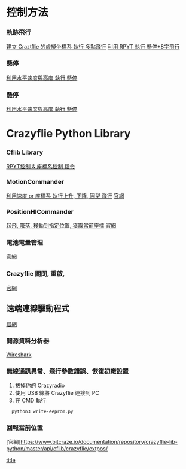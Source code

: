 # 控制方法
### 軌跡飛行
[建立 Craztflie 的虛擬坐標系 執行 多點飛行](https://github.com/bitcraze/crazyflie-lib-python/blob/master/examples/positioning/initial_position.py)
[利用 RPYT 執行 懸停+8字飛行](https://github.com/bitcraze/crazyflie-lib-python/blob/master/examples/positioning/flowsequenceSync.py)

### 懸停
[利用水平速度與高度 執行 懸停](https://github.com/ataffanel/crazyflie-push-demo/blob/8b9b2e8/src/push.c#L105-L106)

### 懸停
[利用水平速度與高度 執行 懸停](https://github.com/ataffanel/crazyflie-push-demo/blob/8b9b2e8/src/push.c#L105-L106)

# Crazyflie Python Library
### Cflib Library
[RPYT控制 & 座標系控制 指令](https://github.com/bitcraze/crazyflie-lib-python/blob/master/cflib/crazyflie/commander.py)

### MotionCommander
[利用速度 or 座標系 執行上升, 下降, 圓型 飛行](https://github.com/bitcraze/crazyflie-lib-python/blob/master/examples/autonomy/motion_commander_demo.py)
[官網](https://www.bitcraze.io/documentation/repository/crazyflie-lib-python/master/api/cflib/positioning/motion_commander/)

### PositionHlCommander
[起飛, 降落, 移動到指定位置, 獲取當前座標](https://github.com/bitcraze/crazyflie-lib-python/blob/master/cflib/positioning/position_hl_commander.py)
[官網](https://www.bitcraze.io/documentation/repository/crazyflie-lib-python/master/api/cflib/positioning/position_hl_commander/)

### 電池電量管理
[官網](https://github.com/bitcraze/crazyflie-firmware/blob/crazyflie2/hal/src/pm_f405.c#L172)

### Crazyflie 關閉, 重啟, 
[官網](https://www.bitcraze.io/documentation/repository/crazyflie-lib-python/master/api/cflib/utils/power_switch/)

## 遠端連線驅動程式
[官網](https://www.bitcraze.io/documentation/repository/crazyflie-lib-python/master/api/cflib/crtp/crtpdriver/)

### 開源資料分析器
[Wireshark](https://www.bitcraze.io/documentation/repository/crazyflie-lib-python/master/development/wireshark/)

### 無線通訊異常、飛行參數錯誤、恢復初廠設置
1. 拔掉你的 Crazyradio
2. 使用 USB 線將 Crazyflie 連接到 PC
3. 在 CMD 執行
```
  python3 write-eeprom.py
```

### 回報當前位置
[官網]https://www.bitcraze.io/documentation/repository/crazyflie-lib-python/master/api/cflib/crazyflie/extpos/

[title](https://www.example.com)
